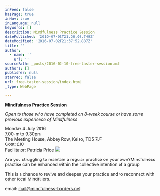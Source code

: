 ```yaml
---
inFeed: false
hasPage: true
inNav: true
inLanguage: null
keywords: []
description: Mindfulness Practice Session
datePublished: '2016-07-02T21:38:09.749Z'
dateModified: '2016-07-02T21:37:52.887Z'
title: ''
author:
  - name: ''
    url: ''
sourcePath: _posts/2016-02-10-free-taster-session.md
authors: []
publisher: null
starred: false
url: free-taster-session/index.html
_type: WebPage

---
```

****Mindfulness Practice Session****

_Open to those who have completed an 8-week course or have some previous experience of Mindfulness_

Monday 4 July 2016  
7.00-m to 9.30pm  
The Meeting House, Abbey Row, Kelso, TD5 7JF  
Cost: £10  
Facilitator: Patricia Price
![](https://s3-us-west-2.amazonaws.com/the-grid-img/p/9309540a716a5db6e71073aca453ed2849be698b.jpg)

Are you struggling to maintain a regular practice on your own?Mindfulness practise can be enhanced within the collective intention of a group. 

This is a chance to revive and deepen your practice and to reconnect with other local Mindfulers.

email: mail@mindfulness-borders.net